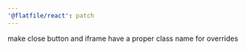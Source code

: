 ```yaml
---
'@flatfile/react': patch
---
```


make close button and iframe have a proper class name for overrides
